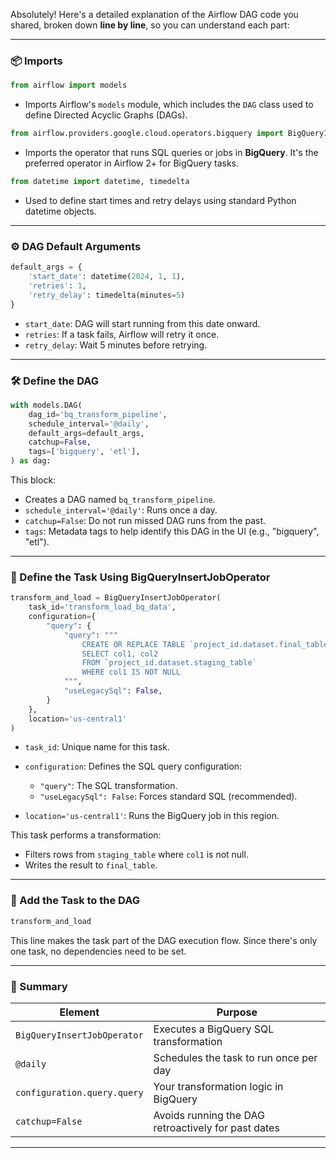 Absolutely! Here's a detailed explanation of the Airflow DAG code you shared, broken down **line by line**, so you can understand each part:

---

### 📦 Imports

```python
from airflow import models
```

* Imports Airflow's `models` module, which includes the `DAG` class used to define Directed Acyclic Graphs (DAGs).

```python
from airflow.providers.google.cloud.operators.bigquery import BigQueryInsertJobOperator
```

* Imports the operator that runs SQL queries or jobs in **BigQuery**. It's the preferred operator in Airflow 2+ for BigQuery tasks.

```python
from datetime import datetime, timedelta
```

* Used to define start times and retry delays using standard Python datetime objects.

---

### ⚙️ DAG Default Arguments

```python
default_args = {
    'start_date': datetime(2024, 1, 1),
    'retries': 1,
    'retry_delay': timedelta(minutes=5)
}
```

* `start_date`: DAG will start running from this date onward.
* `retries`: If a task fails, Airflow will retry it once.
* `retry_delay`: Wait 5 minutes before retrying.

---

### 🛠️ Define the DAG

```python
with models.DAG(
    dag_id='bq_transform_pipeline',
    schedule_interval='@daily',
    default_args=default_args,
    catchup=False,
    tags=['bigquery', 'etl'],
) as dag:
```

This block:

* Creates a DAG named `bq_transform_pipeline`.
* `schedule_interval='@daily'`: Runs once a day.
* `catchup=False`: Do not run missed DAG runs from the past.
* `tags`: Metadata tags to help identify this DAG in the UI (e.g., "bigquery", "etl").

---

### 🔄 Define the Task Using BigQueryInsertJobOperator

```python
transform_and_load = BigQueryInsertJobOperator(
    task_id='transform_load_bq_data',
    configuration={
        "query": {
            "query": """
                CREATE OR REPLACE TABLE `project_id.dataset.final_table` AS
                SELECT col1, col2
                FROM `project_id.dataset.staging_table`
                WHERE col1 IS NOT NULL
            """,
            "useLegacySql": False,
        }
    },
    location='us-central1'
)
```

* `task_id`: Unique name for this task.
* `configuration`: Defines the SQL query configuration:

  * `"query"`: The SQL transformation.
  * `"useLegacySql": False`: Forces standard SQL (recommended).
* `location='us-central1'`: Runs the BigQuery job in this region.

This task performs a transformation:

* Filters rows from `staging_table` where `col1` is not null.
* Writes the result to `final_table`.

---

### 🔗 Add the Task to the DAG

```python
transform_and_load
```

This line makes the task part of the DAG execution flow. Since there's only one task, no dependencies need to be set.

---

### 📝 Summary

| Element                     | Purpose                                             |
| --------------------------- | --------------------------------------------------- |
| `BigQueryInsertJobOperator` | Executes a BigQuery SQL transformation              |
| `@daily`                    | Schedules the task to run once per day              |
| `configuration.query.query` | Your transformation logic in BigQuery               |
| `catchup=False`             | Avoids running the DAG retroactively for past dates |

---


